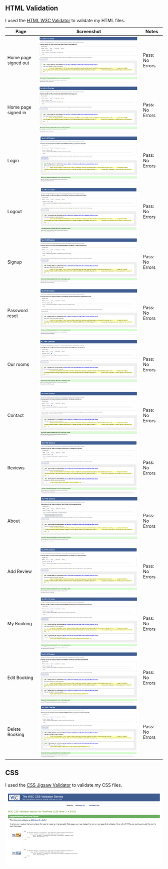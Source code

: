 ## HTML Validation

I used the [HTML W3C Validator](https://validator.w3.org) to validate my HTML files.

| Page | Screenshot | Notes |
| --- |--- | --- |
| Home page signed out | ![screenshot](documentation/images/testing/html_validator/home_loggedout.png)| Pass: No Errors |
| Home page signed in| ![screenshot](documentation/images/testing/html_validator/home_loggedin.png)| Pass: No Errors |
| Login| ![screenshot](documentation/images/testing/html_validator/login.png)| Pass: No Errors |
| Logout| ![screenshot](documentation/images/testing/html_validator/logout.png)| Pass: No Errors |
| Signup| ![screenshot](documentation/images/testing/html_validator/signup.png)| Pass: No Errors |
| Password reset| ![screenshot](documentation/images/testing/html_validator/pass_reset.png)| Pass: No Errors |
| Our rooms| ![screenshot](documentation/images/testing/html_validator/our_rooms.png)| Pass: No Errors |
| Contact| ![screenshot](documentation/images/testing/html_validator/contactvalid.png)| Pass: No Errors |
| Reviews| ![screenshot](documentation/images/testing/html_validator/reviews_page.png)| Pass: No Errors |
| About| ![screenshot](documentation/images/testing/html_validator/aboutvalid.png)| Pass: No Errors |
| Add Review| ![screenshot](documentation/images/testing/html_validator/reviewsvalid.png)| Pass: No Errors |
| My Booking| ![screenshot](documentation/images/testing/html_validator/my_bookings.png)| Pass: No Errors |
| Edit Booking| ![screenshot](documentation/images/testing/html_validator/edit_booking.png)| Pass: No Errors |
| Delete Booking| ![screenshot](documentation/images/testing/html_validator/delete_booking.png)| Pass: No Errors |

## CSS

I used the [CSS Jigsaw Validator](https://jigsaw.w3.org/css-validator) to validate my CSS files.

![screenshot](documentation/images/testing/html_validator/css_valid.png)

